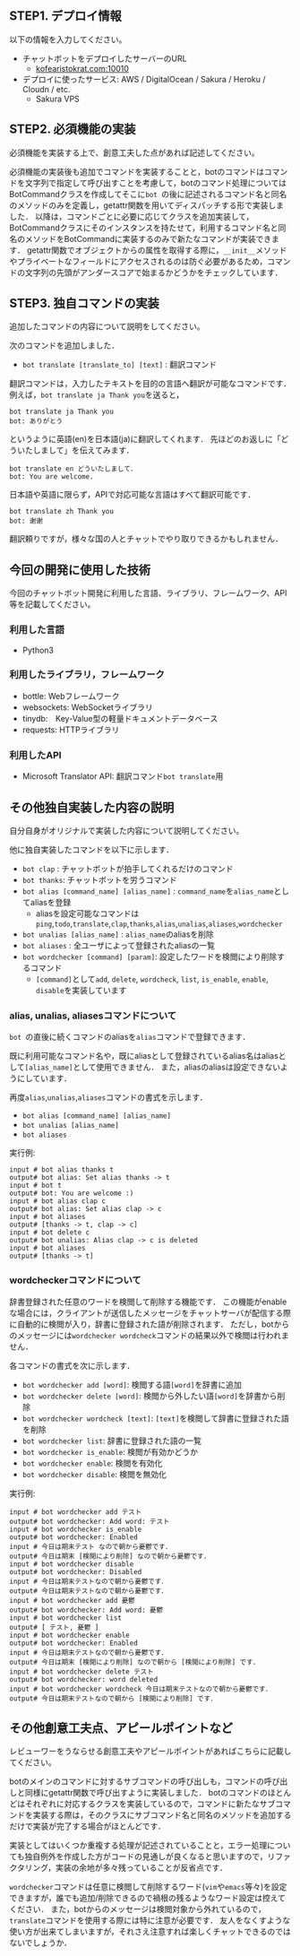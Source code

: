 ## STEP1. デプロイ情報
以下の情報を入力してください。
- チャットボットをデプロイしたサーバーのURL
    - [kofearistokrat.com:10010](http://kofearistokrat.com:10010/) 
- デプロイに使ったサービス: AWS / DigitalOcean / Sakura / Heroku / Cloudn / etc.
    - Sakura VPS

## STEP2. 必須機能の実装
必須機能を実装する上で、創意工夫した点があれば記述してください。

必須機能の実装後も追加でコマンドを実装することと，botのコマンドはコマンドを文字列で指定して呼び出すことを考慮して，botのコマンド処理についてはBotCommandクラスを作成してそこに`bot `の後に記述されるコマンド名と同名のメソッドのみを定義し，getattr関数を用いてディスパッチする形で実装しました．
以降は，コマンドごとに必要に応じてクラスを追加実装して，BotCommandクラスにそのインスタンスを持たせて，利用するコマンド名と同名のメソッドをBotCommandに実装するのみで新たなコマンドが実装できます．
getattr関数でオブジェクトからの属性を取得する際に，`__init__`メソッドやプライベートなフィールドにアクセスされるのは防ぐ必要があるため，コマンドの文字列の先頭がアンダースコアで始まるかどうかをチェックしています．


## STEP3. 独自コマンドの実装
追加したコマンドの内容について説明をしてください。

次のコマンドを追加しました．
- `bot translate [translate_to] [text]` : 翻訳コマンド

翻訳コマンドは，入力したテキストを目的の言語へ翻訳が可能なコマンドです．
例えば，`bot translate ja Thank you`を送ると，
```
bot translate ja Thank you
bot: ありがとう
```

というように英語(en)を日本語(ja)に翻訳してくれます．
先ほどのお返しに「どういたしまして」を伝えてみます．
```
bot translate en どういたしまして．
bot: You are welcome.
```

日本語や英語に限らず，APIで対応可能な言語はすべて翻訳可能です．
```
bot translate zh Thank you
bot: 谢谢
```

翻訳頼りですが，様々な国の人とチャットでやり取りできるかもしれません．

## 今回の開発に使用した技術
今回のチャットボット開発に利用した言語、ライブラリ、フレームワーク、API等を記載してください。

### 利用した言語
- Python3

### 利用したライブラリ，フレームワーク
- bottle: Webフレームワーク
- websockets: WebSocketライブラリ
- tinydb:　Key-Value型の軽量ドキュメントデータベース
- requests: HTTPライブラリ

### 利用したAPI
- Microsoft Translator API: 翻訳コマンド`bot translate`用

## その他独自実装した内容の説明
自分自身がオリジナルで実装した内容について説明してください。

他に独自実装したコマンドを以下に示します．
- `bot clap` : チャットボットが拍手してくれるだけのコマンド
- `bot thanks`: チャットボットを労うコマンド
- `bot alias [command_name] [alias_name]` : `command_name`を`alias_name`としてaliasを登録
    - aliasを設定可能なコマンドは`ping`,`todo`,`translate`,`clap`,`thanks`,`alias`,`unalias`,`aliases`,`wordchecker`
- `bot unalias [alias_name]` : `alias_name`のaliasを削除
- `bot aliases` : 全ユーザによって登録されたaliasの一覧
- `bot wordchecker [command] [param]`: 設定したワードを検閲により削除するコマンド
    - `[command]`として`add`, `delete`, `wordcheck`, `list`, `is_enable`, `enable`, `disable`を実装しています

### alias, unalias, aliasesコマンドについて
`bot `の直後に続くコマンドのaliasを`alias`コマンドで登録できます．

既に利用可能なコマンド名や，既にaliasとして登録されているalias名はaliasとして`[alias_name]`として使用できません．
また，aliasのaliasは設定できないようにしています．

再度`alias`,`unalias`,`aliases`コマンドの書式を示します．
- `bot alias [command_name] [alias_name]`
- `bot unalias [alias_name]`
- `bot aliases`


実行例:
```
input # bot alias thanks t
output# bot alias: Set alias thanks -> t
input # bot t
output# bot: You are welcome :)
input # bot alias clap c
output# bot alias: Set alias clap -> c
input # bot aliases
output# [thanks -> t, clap -> c]
input # bot delete c
output# bot unalias: Alias clap -> c is deleted
input # bot aliases
output# [thanks -> t]
```

### wordcheckerコマンドについて
辞書登録された任意のワードを検閲して削除する機能です．
この機能がenableな場合には，クライアントが送信したメッセージをチャットサーバが配信する際に自動的に検閲が入り，辞書に登録された語が削除されます．
ただし，botからのメッセージには`wordchecker wordcheck`コマンドの結果以外で検閲は行われません．

各コマンドの書式を次に示します．
- `bot wordchecker add [word]`: 検閲する語`[word]`を辞書に追加
- `bot wordchecker delete [word]`: 検閲から外したい語`[word]`を辞書から削除
- `bot wordchecker wordcheck [text]`: `[text]`を検閲して辞書に登録された語を削除
- `bot wordchecker list`: 辞書に登録された語の一覧
- `bot wordchecker is_enable`: 検閲が有効かどうか
- `bot wordchecker enable`: 検閲を有効化
- `bot wordchecker disable`: 検閲を無効化

実行例:
```
input # bot wordchecker add テスト
output# bot wordchecker: Add word: テスト
input # bot wordchecker is_enable
output# bot wordchecker: Enabled
input # 今日は期末テスト なので朝から憂鬱です．
output# 今日は期末 [検閲により削除] なので朝から憂鬱です．
input # bot wordchecker disable
output# bot wordchecker: Disabled
input # 今日は期末テストなので朝から憂鬱です．
output# 今日は期末テストなので朝から憂鬱です．
input # bot wordchecker add 憂鬱
output# bot wordchecker: Add word: 憂鬱
input # bot wordchecker list
output# [ テスト, 憂鬱 ]
input # bot wordchecker enable
output# bot wordchecker: Enabled
input # 今日は期末テストなので朝から憂鬱です．
output# 今日は期末 [検閲により削除] なので朝から [検閲により削除] です．
input # bot wordchecker delete テスト
output# bot wordchecker: word deleted
input # bot wordchecker wordcheck 今日は期末テストなので朝から憂鬱です．
output# 今日は期末テストなので朝から [検閲により削除] です．
```

## その他創意工夫点、アピールポイントなど
レビューワーをうならせる創意工夫やアピールポイントがあればこちらに記載してください。

botのメインのコマンドに対するサブコマンドの呼び出しも，コマンドの呼び出しと同様にgetattr関数で呼び出すように実装しました．
botのコマンドのほとんどはそれぞれに対応するクラスを実装しているので，コマンドに新たなサブコマンドを実装する際は，そのクラスにサブコマンド名と同名のメソッドを追加するだけで実装が完了する場合がほとんどです．

実装としてはいくつか重複する処理が記述されていることと，エラー処理についても独自例外を作成した方がコードの見通しが良くなると思いますので，リファクタリング，実装の余地が多々残っていることが反省点です．

`wordchecker`コマンドは任意に検閲して削除するワード(`vim`や`emacs`等々)を設定できますが，誰でも追加/削除できるので禍根の残るようなワード設定は控えてください．
また，botからのメッセージは検閲対象から外れているので，`translate`コマンドを使用する際には特に注意が必要です．
友人をなくすような使い方が出来てしまいますが，それさえ注意すれば楽しくチャットできるのではないでしょうか．
